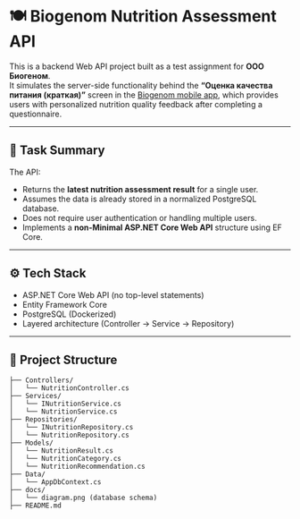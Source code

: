 # 🍽️ Biogenom Nutrition Assessment API

This is a backend Web API project built as a test assignment for **ООО Биогеном**.  
It simulates the server-side functionality behind the **“Оценка качества питания (краткая)”** screen in the [Biogenom mobile app](https://biogenom.ru/mob-app), which provides users with personalized nutrition quality feedback after completing a questionnaire.

---

## 🧠 Task Summary

The API:
- Returns the **latest nutrition assessment result** for a single user.
- Assumes the data is already stored in a normalized PostgreSQL database.
- Does not require user authentication or handling multiple users.
- Implements a **non-Minimal ASP.NET Core Web API** structure using EF Core.

---

## ⚙️ Tech Stack

- ASP.NET Core Web API (no top-level statements)
- Entity Framework Core
- PostgreSQL (Dockerized)
- Layered architecture (Controller → Service → Repository)

---

## 📁 Project Structure

```text
├── Controllers/
│   └── NutritionController.cs
├── Services/
│   └── INutritionService.cs
│   └── NutritionService.cs
├── Repositories/
│   └── INutritionRepository.cs
│   └── NutritionRepository.cs
├── Models/
│   └── NutritionResult.cs
│   └── NutritionCategory.cs
│   └── NutritionRecommendation.cs
├── Data/
│   └── AppDbContext.cs
├── docs/
│   └── diagram.png (database schema)
├── README.md
